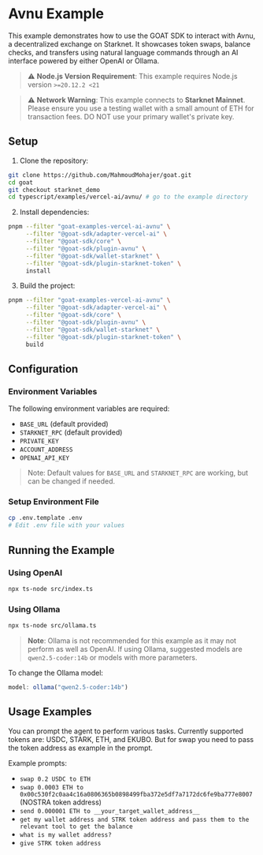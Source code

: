 # Avnu Example

This example demonstrates how to use the GOAT SDK to interact with Avnu, a decentralized exchange on Starknet. It showcases token swaps, balance checks, and transfers using natural language commands through an AI interface powered by either OpenAI or Ollama.

> ⚠️ **Node.js Version Requirement**: This example requires Node.js version `>=20.12.2 <21`

> ⚠️ **Network Warning**: This example connects to **Starknet Mainnet**. Please ensure you use a testing wallet with a small amount of ETH for transaction fees. DO NOT use your primary wallet's private key.

## Setup

1. Clone the repository:
```bash
git clone https://github.com/MahmoudMohajer/goat.git
cd goat
git checkout starknet_demo
cd typescript/examples/vercel-ai/avnu/ # go to the example directory
```

2. Install dependencies:
```bash
pnpm --filter "goat-examples-vercel-ai-avnu" \
     --filter "@goat-sdk/adapter-vercel-ai" \
     --filter "@goat-sdk/core" \
     --filter "@goat-sdk/plugin-avnu" \
     --filter "@goat-sdk/wallet-starknet" \
     --filter "@goat-sdk/plugin-starknet-token" \
     install
```

3. Build the project:
```bash
pnpm --filter "goat-examples-vercel-ai-avnu" \
     --filter "@goat-sdk/adapter-vercel-ai" \
     --filter "@goat-sdk/core" \
     --filter "@goat-sdk/plugin-avnu" \
     --filter "@goat-sdk/wallet-starknet" \
     --filter "@goat-sdk/plugin-starknet-token" \
     build
```

## Configuration

### Environment Variables
The following environment variables are required:

- `BASE_URL` (default provided)
- `STARKNET_RPC` (default provided)
- `PRIVATE_KEY`
- `ACCOUNT_ADDRESS`
- `OPENAI_API_KEY`

> Note: Default values for `BASE_URL` and `STARKNET_RPC` are working, but can be changed if needed.

### Setup Environment File
```bash
cp .env.template .env
# Edit .env file with your values
```

## Running the Example

### Using OpenAI
```bash
npx ts-node src/index.ts
```

### Using Ollama
```bash
npx ts-node src/ollama.ts
```

> **Note**: Ollama is not recommended for this example as it may not perform as well as OpenAI. If using Ollama, suggested models are `qwen2.5-coder:14b` or models with more parameters.

To change the Ollama model:
```javascript
model: ollama("qwen2.5-coder:14b")
```

## Usage Examples

You can prompt the agent to perform various tasks. Currently supported tokens are: USDC, STARK, ETH, and EKUBO. But for swap you need to pass the token address as example in the prompt.

Example prompts:
- `swap 0.2 USDC to ETH`
- `swap 0.0003 ETH to 0x00c530f2c0aa4c16a0806365b0898499fba372e5df7a7172dc6fe9ba777e8007` (NOSTRA token address)
- `send 0.000001 ETH to __your_target_wallet_address__`
- `get my wallet address and STRK token address and pass them to the relevant tool to get the balance`
- `what is my wallet address?` 
- `give STRK token address` 
